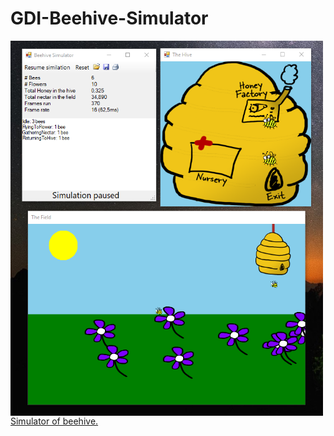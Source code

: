 # GDI-Beehive-Simulator

<a href="url"><img src="https://github.com/aTasja/GDI-Beehive-Simulator/blob/master/Frames.png" align="left" height="600" width="500">

Simulator of beehive.